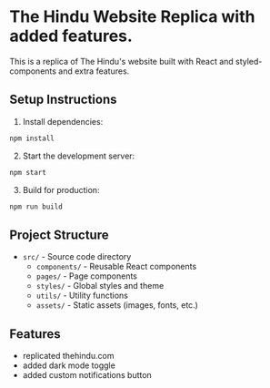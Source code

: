 # The Hindu Website Replica with added features.

This is a replica of The Hindu's website built with React and styled-components and extra features.

## Setup Instructions

1. Install dependencies:
```bash
npm install
```

2. Start the development server:
```bash
npm start
```

3. Build for production:
```bash
npm run build
```

## Project Structure

- `src/` - Source code directory
  - `components/` - Reusable React components
  - `pages/` - Page components
  - `styles/` - Global styles and theme
  - `utils/` - Utility functions
  - `assets/` - Static assets (images, fonts, etc.)

## Features

- replicated thehindu.com
- added dark mode toggle
- added custom notifications button 
